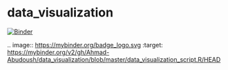 # data_visualization
 
 [![Binder](https://mybinder.org/badge_logo.svg)](https://mybinder.org/v2/gh/Ahmad-Abudoush/data_visualization/blob/master/data_visualization_script.R/HEAD)
 
 .. image:: https://mybinder.org/badge_logo.svg
 :target: https://mybinder.org/v2/gh/Ahmad-Abudoush/data_visualization/blob/master/data_visualization_script.R/HEAD
 

